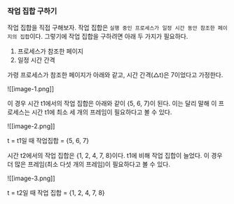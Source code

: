 ### 작업 집합 구하기
작업 집합을 직접 구해보자. 작업 집합은 `실행 중인 프로세스가 일정 시간 동안 참조한 페이지의 집합`이다. 그렇기에 작업 집합을 구하려면 아래 두 가지가 필요하다.

1. 프로세스가 참조한 페이지
2. 일정 시간 간격

가령 프로세스가 참조한 페이지가 아래와 같고, 시간 간격(△t)은 7이었다고 가정한다.

![[image-1.png]]

이 경우 시간 t1에서의 작업 집합은 아래와 같이 {5, 6, 7}이 된다. 이는 달리 말해 이 프로세스는 시간 t1에 최소 세 개의 프레임이 필요하다고 볼 수 있다.

![[image-2.png]]

t = t1일 때 작업집합 = {5, 6, 7}

시간 t2에서의 작업 집합은 {1, 2, 4, 7, 8}이다. t1에 비해 작업 집합이 늘었다. 이 경우 더 많은 프레임(최소 다섯 개의 프레임)이 필요하다고 볼 수 있다.

![[image-3.png]]

t = t2일 때 작업 집합 = {1, 2, 4, 7, 8}